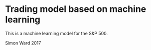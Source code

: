 # Trading model based on machine learning

This is a machine learning model for the S&P 500.

Simon Ward 2017
